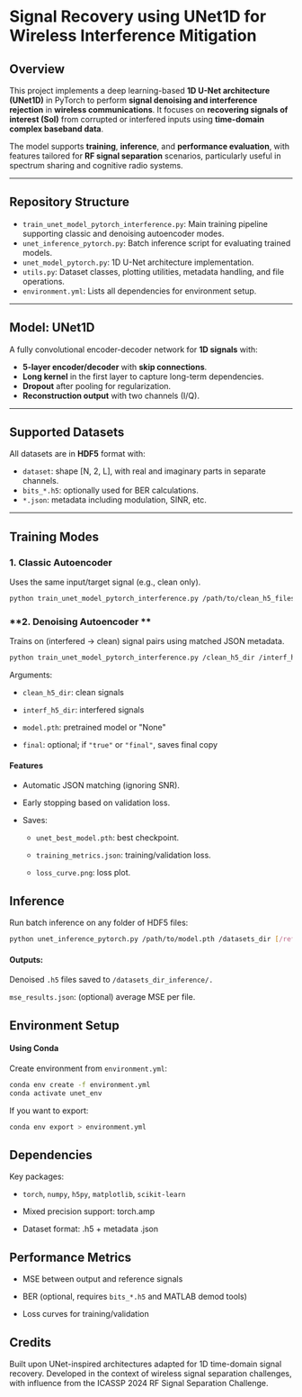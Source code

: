 # **Signal Recovery using UNet1D for Wireless Interference Mitigation**

## **Overview**
This project implements a deep learning-based **1D U-Net architecture (UNet1D)** in PyTorch to perform **signal denoising and interference rejection** in **wireless communications**. It focuses on **recovering signals of interest (SoI)** from corrupted or interfered inputs using **time-domain complex baseband data**.

The model supports **training**, **inference**, and **performance evaluation**, with features tailored for **RF signal separation** scenarios, particularly useful in spectrum sharing and cognitive radio systems.

---

## **Repository Structure**
- `train_unet_model_pytorch_interference.py`: Main training pipeline supporting classic and denoising autoencoder modes.
- `unet_inference_pytorch.py`: Batch inference script for evaluating trained models.
- `unet_model_pytorch.py`: 1D U-Net architecture implementation.
- `utils.py`: Dataset classes, plotting utilities, metadata handling, and file operations.
- `environment.yml`: Lists all dependencies for environment setup.

---

## **Model: UNet1D**
A fully convolutional encoder-decoder network for **1D signals** with:
- **5-layer encoder/decoder** with **skip connections**.
- **Long kernel** in the first layer to capture long-term dependencies.
- **Dropout** after pooling for regularization.
- **Reconstruction output** with two channels (I/Q).

---

## **Supported Datasets**
All datasets are in **HDF5** format with:
- `dataset`: shape [N, 2, L], with real and imaginary parts in separate channels.
- `bits_*.h5`: optionally used for BER calculations.
- `*.json`: metadata including modulation, SINR, etc.

---

## **Training Modes**

### **1. Classic Autoencoder**
Uses the same input/target signal (e.g., clean only).
```bash
python train_unet_model_pytorch_interference.py /path/to/clean_h5_files /output/dir
```

### **2. Denoising Autoencoder **
Trains on (interfered → clean) signal pairs using matched JSON metadata.

```bash
python train_unet_model_pytorch_interference.py /clean_h5_dir /interf_h5_dir /output/dir /path/to/model.pth [final]
```

Arguments:

- ```clean_h5_dir```: clean signals

- ```interf_h5_dir```: interfered signals

- ```model.pth```: pretrained model or "None"

- ```final```: optional; if ```"true"``` or ```"final"```, saves final copy

#### Features
- Automatic JSON matching (ignoring SNR).

- Early stopping based on validation loss.

- Saves:

  - ```unet_best_model.pth```: best checkpoint.

  - ```training_metrics.json```: training/validation loss.

  - ```loss_curve.png```: loss plot.

## Inference
Run batch inference on any folder of HDF5 files:

```bash
python unet_inference_pytorch.py /path/to/model.pth /datasets_dir [/reference_dir]
```
#### Outputs:

Denoised ```.h5``` files saved to ```/datasets_dir_inference/.```

```mse_results.json```: (optional) average MSE per file.

## Environment Setup
#### Using Conda
Create environment from ```environment.yml```:

```bash
conda env create -f environment.yml
conda activate unet_env
```

If you want to export:

```bash
conda env export > environment.yml
```

## Dependencies
Key packages:

- ```torch```, ```numpy```, ```h5py```, ```matplotlib```, ```scikit-learn```

- Mixed precision support: torch.amp

- Dataset format: .h5 + metadata .json

## Performance Metrics
- MSE between output and reference signals

- BER (optional, requires ```bits_*.h5``` and MATLAB demod tools)

- Loss curves for training/validation

## Credits
Built upon UNet-inspired architectures adapted for 1D time-domain signal recovery. Developed in the context of wireless signal separation challenges, with influence from the ICASSP 2024 RF Signal Separation Challenge.

